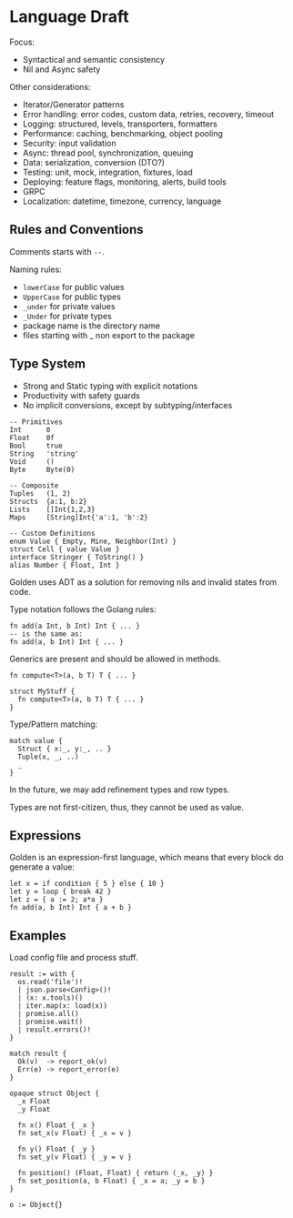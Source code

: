# Language Draft

Focus:

- Syntactical and semantic consistency
- Nil and Async safety

Other considerations:

- Iterator/Generator patterns
- Error handling: error codes, custom data, retries, recovery, timeout
- Logging: structured, levels, transporters, formatters
- Performance: caching, benchmarking, object pooling
- Security: input validation
- Async: thread pool, synchronization, queuing
- Data: serialization, conversion (DTO?)
- Testing: unit, mock, integration, fixtures, load
- Deploying: feature flags, monitoring, alerts, build tools
- GRPC
- Localization: datetime, timezone, currency, language

## Rules and Conventions

Comments starts with `--`.

Naming rules:

- `lowerCase` for public values
- `UpperCase` for public types
- `_under` for private values
- `_Under` for private types
- package name is the directory name
- files starting with _ non export to the package

## Type System

- Strong and Static typing with explicit notations
- Productivity with safety guards
- No implicit conversions, except by subtyping/interfaces

```
-- Primitives
Int      0
Float    0f
Bool     true
String   'string'
Void     ()
Byte     Byte(0)

-- Composite
Tuples   (1, 2)
Structs  {a:1, b:2}
Lists    []Int{1,2,3}
Maps     [String]Int{'a':1, 'b':2}

-- Custom Definitions
enum Value { Empty, Mine, Neighbor(Int) }
struct Cell { value Value }
interface Stringer { ToString() }
alias Number { Float, Int }
```

Golden uses ADT as a solution for removing nils and invalid states from code.

Type notation follows the Golang rules:

```
fn add(a Int, b Int) Int { ... }
-- is the same as:
fn add(a, b Int) Int { ... }
```

Generics are present and should be allowed in methods.

```
fn compute<T>(a, b T) T { ... }

struct MyStuff {
  fn compute<T>(a, b T) T { ... }
}
```

Type/Pattern matching:

```
match value {
  Struct { x:_, y:_, .. }
  Tuple(x, _, ..)
  _
}
```

In the future, we may add refinement types and row types.

Types are not first-citizen, thus, they cannot be used as value.

## Expressions

Golden is an expression-first language, which means that every block do generate a value:

```
let x = if condition { 5 } else { 10 }
let y = loop { break 42 }
let z = { a := 2; a*a }
fn add(a, b Int) Int { a + b }
```

## Examples

Load config file and process stuff.

```
result := with {
  os.read('file')!
  | json.parse<Config>()!
  | (x: x.tools)()
  | iter.map(x: load(x))
  | promise.all()
  | promise.wait()
  | result.errors()!
}

match result {
  Ok(v)  -> report_ok(v)
  Err(e) -> report_error(e)
}
```


```
opaque struct Object {
  _x Float
  _y Float

  fn x() Float { _x }
  fn set_x(v Float) { _x = v }

  fn y() Float { _y }
  fn set_y(v Float) { _y = v }

  fn position() (Float, Float) { return (_x, _y) }
  fn set_position(a, b Float) { _x = a; _y = b }
}

o := Object{}

```